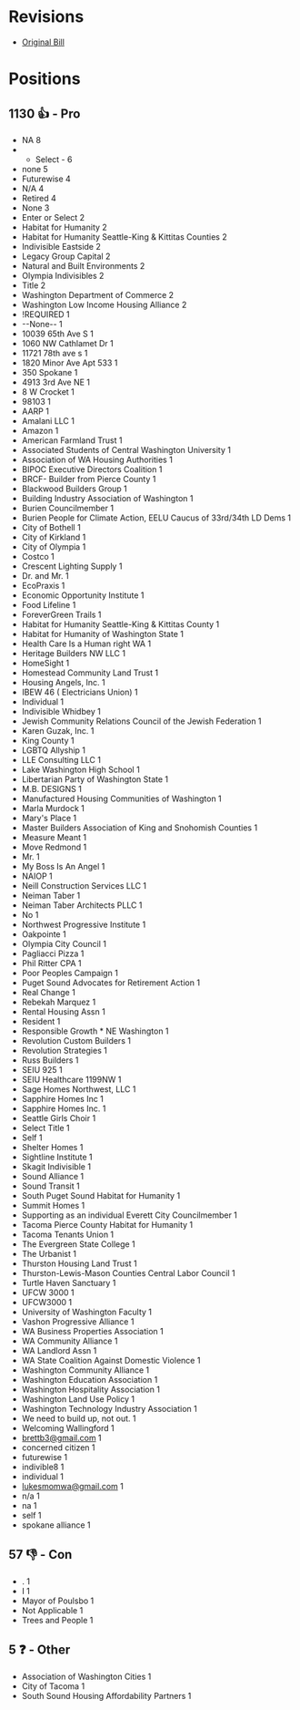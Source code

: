 # Revisions
* [Original Bill](1/)

# Positions
## 1130 👍 - Pro
* NA 8
* - Select - 6
* none 5
* Futurewise 4
* N/A 4
* Retired 4
* None 3
* Enter or Select 2
* Habitat for Humanity 2
* Habitat for Humanity Seattle-King & Kittitas Counties 2
* Indivisible Eastside 2
* Legacy Group Capital 2
* Natural and Built Environments 2
* Olympia Indivisibles 2
* Title 2
* Washington Department of Commerce 2
* Washington Low Income Housing Alliance 2
* !REQUIRED 1
* --None-- 1
* 10039 65th Ave S 1
* 1060 NW Cathlamet Dr 1
* 11721 78th ave s  1
* 1820 Minor Ave Apt 533 1
* 350 Spokane 1
* 4913 3rd Ave NE 1
* 8 W Crocket 1
* 98103 1
* AARP 1
* Amalani LLC 1
* Amazon 1
* American Farmland Trust 1
* Associated Students of Central Washington University 1
* Association of WA Housing Authorities 1
* BIPOC Executive Directors Coalition 1
* BRCF- Builder from Pierce County 1
* Blackwood Builders Group 1
* Building Industry Association of Washington 1
* Burien Councilmember 1
* Burien People for Climate Action, EELU Caucus of 33rd/34th LD Dems 1
* City of Bothell  1
* City of Kirkland 1
* City of Olympia 1
* Costco 1
* Crescent Lighting Supply 1
* Dr. and Mr. 1
* EcoPraxis 1
* Economic Opportunity Institute 1
* Food Lifeline 1
* ForeverGreen Trails 1
* Habitat for Humanity Seattle-King & Kittitas County 1
* Habitat for Humanity of Washington State 1
* Health Care Is a Human right WA 1
* Heritage Builders NW LLC 1
* HomeSight 1
* Homestead Community Land Trust 1
* Housing Angels, Inc. 1
* IBEW 46 ( Electricians Union) 1
* Individual 1
* Indivisible Whidbey 1
* Jewish Community Relations Council of the Jewish Federation 1
* Karen Guzak, Inc. 1
* King County 1
* LGBTQ Allyship 1
* LLE Consulting LLC 1
* Lake Washington High School 1
* Libertarian Party of Washington State 1
* M.B. DESIGNS 1
* Manufactured Housing Communities of Washington 1
* Marla Murdock 1
* Mary's Place 1
* Master Builders Association of King and Snohomish Counties 1
* Measure Meant 1
* Move Redmond 1
* Mr. 1
* My Boss Is An Angel 1
* NAIOP 1
* Neill Construction Services LLC 1
* Neiman Taber 1
* Neiman Taber Architects PLLC 1
* No 1
* Northwest Progressive Institute 1
* Oakpointe 1
* Olympia City Council 1
* Pagliacci Pizza 1
* Phil Ritter CPA 1
* Poor Peoples Campaign 1
* Puget Sound Advocates for Retirement Action 1
* Real Change 1
* Rebekah Marquez 1
* Rental Housing Assn 1
* Resident 1
* Responsible Growth * NE Washington 1
* Revolution Custom Builders 1
* Revolution Strategies 1
* Russ Builders 1
* SEIU 925 1
* SEIU Healthcare 1199NW 1
* Sage Homes Northwest, LLC 1
* Sapphire Homes Inc 1
* Sapphire Homes Inc. 1
* Seattle Girls Choir 1
* Select Title 1
* Self 1
* Shelter Homes 1
* Sightline Institute 1
* Skagit Indivisible 1
* Sound Alliance 1
* Sound Transit 1
* South Puget Sound Habitat for Humanity 1
* Summit Homes 1
* Supporting as an individual Everett City Councilmember  1
* Tacoma Pierce County Habitat for Humanity 1
* Tacoma Tenants Union 1
* The Evergreen State College 1
* The Urbanist 1
* Thurston Housing Land Trust 1
* Thurston-Lewis-Mason Counties Central Labor Council 1
* Turtle Haven Sanctuary 1
* UFCW 3000 1
* UFCW3000 1
* University of Washington Faculty 1
* Vashon Progressive Alliance 1
* WA Business Properties Association 1
* WA Community Alliance  1
* WA Landlord Assn 1
* WA State Coalition Against Domestic Violence 1
* Washington Community Alliance 1
* Washington Education Association 1
* Washington Hospitality Association 1
* Washington Land Use Policy  1
* Washington Technology Industry Association  1
* We need to build up, not out. 1
* Welcoming Wallingford 1
* brettb3@gmail.com 1
* concerned citizen 1
* futurewise 1
* indivible8 1
* individual 1
* lukesmomwa@gmail.com  1
* n/a 1
* na 1
* self 1
* spokane alliance 1

## 57 👎 - Con
* . 1
* I  1
* Mayor of Poulsbo 1
* Not Applicable 1
* Trees and People 1

## 5 ❓ - Other
* Association of Washington Cities 1
* City of Tacoma 1
* South Sound Housing Affordability Partners 1
